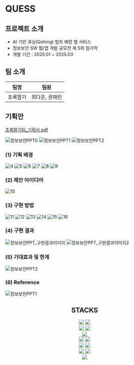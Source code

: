 # QUESS
## 프로젝트 소개 
* AI 기반 큐싱(Qshing) 범죄 예방 웹 서비스
* 정보보안 SW 웹/앱 개발 공모전 제 5회 참가작
* 개발 기간 : 2025.01 ~ 2025.03
## 팀 소개 
|팀명|팀원|
|----|---------|
|초록딸기|최다은, 권채린|

## 기획안

[초록딸기팀_기획서.pdf](https://github.com/user-attachments/files/19752959/5._.pdf)

![정보보안PPT0](https://github.com/user-attachments/assets/6a4b82eb-3976-48a7-8670-da3754b5f9bb)
![정보보안PPT1](https://github.com/user-attachments/assets/eee10061-0c36-42d3-9af2-5ae7a73f6953)
![정보보안PPT2](https://github.com/user-attachments/assets/edd0a089-3d75-47ba-adac-193bfd791782)

### (1) 기획 배경 
![4](https://github.com/user-attachments/assets/0958275c-db08-40ab-8b14-5f60faa1fec0)
![5](https://github.com/user-attachments/assets/e1b29a70-2002-472c-87cd-c6bbf4e9ba93)
![6](https://github.com/user-attachments/assets/168225e5-15d3-4c3c-af0e-34514eb762ed)
![7](https://github.com/user-attachments/assets/2a84d106-0358-44c6-9a3f-2e964f805fb6)
![8](https://github.com/user-attachments/assets/0d27ce47-57eb-4b66-943c-fa5b593ca136)
![9](https://github.com/user-attachments/assets/8df2f569-2445-475c-a43c-789410ad0bf3)
### (2) 제안 아이디어 
![10](https://github.com/user-attachments/assets/2bc84c49-fe20-4430-8703-776be5467d97)
### (3) 구현 방법
![11](https://github.com/user-attachments/assets/1624c4d8-5123-42ff-9f29-3a372ca28c04)
![12](https://github.com/user-attachments/assets/35e974ef-8b09-4a30-9847-08f875f81bb1)
![13](https://github.com/user-attachments/assets/6af167a7-a09a-4009-92e5-d4aee022f77f)
![14](https://github.com/user-attachments/assets/2e642384-c816-44a5-9006-62eb5928a729)
![15](https://github.com/user-attachments/assets/a9bba093-83e1-4a96-a8af-0f8bae0b1120)
![16](https://github.com/user-attachments/assets/4a8522ac-2228-41fd-9cf1-38be5c936ba8)

### (4) 구현 결과 
![정보보안PPT_구현결과이미지](https://github.com/user-attachments/assets/ac0f44b2-caa3-4ec9-868f-ee46efeaf111)
![정보보안PPT_구현결과이미지2](https://github.com/user-attachments/assets/8fea4c62-8a45-4c01-a037-387480a22954)
### (5) 기대효과 및 한계
![정보보안PPT2](https://github.com/user-attachments/assets/87067368-f3a5-4f45-90b8-a05d2ff8b4ea)
### (6) Reference 
![정보보안PPT1](https://github.com/user-attachments/assets/24438eb8-c051-40b9-92ab-7f8de3f9fad2)


<div align=center><h2>STACKS</h2></div>
<div align=center> 
    <img src="https://img.shields.io/badge/java-007396?style=for-the-badge&logo=java&logoColor=white"> 
  <img src="https://img.shields.io/badge/python-3776AB?style=for-the-badge&logo=python&logoColor=white"> 
  <br>
    <img src="https://img.shields.io/badge/html5-E34F26?style=for-the-badge&logo=html5&logoColor=white"> 
  <img src="https://img.shields.io/badge/css-1572B6?style=for-the-badge&logo=css3&logoColor=white"> 
  <br>
    <img src="https://img.shields.io/badge/mysql-4479A1?style=for-the-badge&logo=mysql&logoColor=white"> 
  <br>
    <img src="https://img.shields.io/badge/linux-FCC624?style=for-the-badge&logo=linux&logoColor=black"> 
  <img src="https://img.shields.io/badge/amazonaws-232F3E?style=for-the-badge&logo=amazonaws&logoColor=white"> 
<br>
  <img src="https://img.shields.io/badge/spring-6DB33F?style=for-the-badge&logo=spring&logoColor=white"> 
  <img src="https://img.shields.io/badge/flask-000000?style=for-the-badge&logo=flask&logoColor=white">
<br>  
  <img src="https://img.shields.io/badge/github-181717?style=for-the-badge&logo=github&logoColor=white">
  <img src="https://img.shields.io/badge/git-F05032?style=for-the-badge&logo=git&logoColor=white">
<br>
<img src="https://img.shields.io/badge/Notion-000000?style=for-the-badge&logo=Notion&logoColor=white">
  
<br>
</div>

